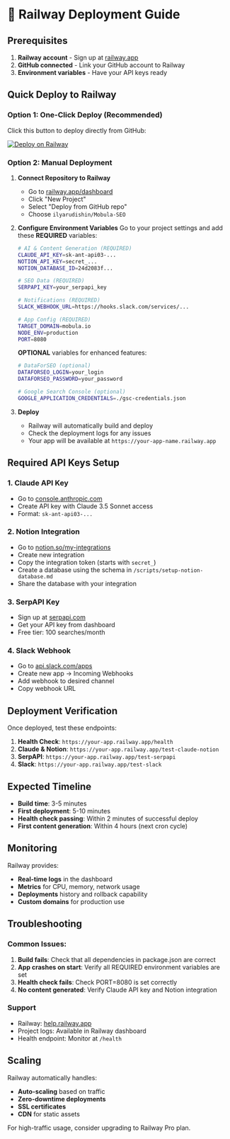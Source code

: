 # 🚀 Railway Deployment Guide

## Prerequisites
1. **Railway account** - Sign up at [railway.app](https://railway.app)
2. **GitHub connected** - Link your GitHub account to Railway
3. **Environment variables** - Have your API keys ready

## Quick Deploy to Railway

### Option 1: One-Click Deploy (Recommended)
Click this button to deploy directly from GitHub:

[![Deploy on Railway](https://railway.app/button.svg)](https://railway.app/template/K8vJ9Q?referralCode=MOBULA)

### Option 2: Manual Deployment

1. **Connect Repository to Railway**
   - Go to [railway.app/dashboard](https://railway.app/dashboard)
   - Click "New Project"
   - Select "Deploy from GitHub repo"
   - Choose `ilyarudishin/Mobula-SEO`

2. **Configure Environment Variables**
   Go to your project settings and add these **REQUIRED** variables:

   ```bash
   # AI & Content Generation (REQUIRED)
   CLAUDE_API_KEY=sk-ant-api03-...
   NOTION_API_KEY=secret_...
   NOTION_DATABASE_ID=24d2083f...
   
   # SEO Data (REQUIRED)
   SERPAPI_KEY=your_serpapi_key
   
   # Notifications (REQUIRED) 
   SLACK_WEBHOOK_URL=https://hooks.slack.com/services/...
   
   # App Config (REQUIRED)
   TARGET_DOMAIN=mobula.io
   NODE_ENV=production
   PORT=8080
   ```

   **OPTIONAL** variables for enhanced features:
   ```bash
   # DataForSEO (optional)
   DATAFORSEO_LOGIN=your_login
   DATAFORSEO_PASSWORD=your_password
   
   # Google Search Console (optional)
   GOOGLE_APPLICATION_CREDENTIALS=./gsc-credentials.json
   ```

3. **Deploy**
   - Railway will automatically build and deploy
   - Check the deployment logs for any issues
   - Your app will be available at `https://your-app-name.railway.app`

## Required API Keys Setup

### 1. Claude API Key
- Go to [console.anthropic.com](https://console.anthropic.com)
- Create API key with Claude 3.5 Sonnet access
- Format: `sk-ant-api03-...`

### 2. Notion Integration
- Go to [notion.so/my-integrations](https://notion.so/my-integrations)
- Create new integration
- Copy the integration token (starts with `secret_`)
- Create a database using the schema in `/scripts/setup-notion-database.md`
- Share the database with your integration

### 3. SerpAPI Key
- Sign up at [serpapi.com](https://serpapi.com)
- Get your API key from dashboard
- Free tier: 100 searches/month

### 4. Slack Webhook
- Go to [api.slack.com/apps](https://api.slack.com/apps)
- Create new app → Incoming Webhooks
- Add webhook to desired channel
- Copy webhook URL

## Deployment Verification

Once deployed, test these endpoints:

1. **Health Check**: `https://your-app.railway.app/health`
2. **Claude & Notion**: `https://your-app.railway.app/test-claude-notion` 
3. **SerpAPI**: `https://your-app.railway.app/test-serpapi`
4. **Slack**: `https://your-app.railway.app/test-slack`

## Expected Timeline

- **Build time**: 3-5 minutes
- **First deployment**: 5-10 minutes
- **Health check passing**: Within 2 minutes of successful deploy
- **First content generation**: Within 4 hours (next cron cycle)

## Monitoring

Railway provides:
- **Real-time logs** in the dashboard
- **Metrics** for CPU, memory, network usage
- **Deployments** history and rollback capability
- **Custom domains** for production use

## Troubleshooting

### Common Issues:

1. **Build fails**: Check that all dependencies in package.json are correct
2. **App crashes on start**: Verify all REQUIRED environment variables are set
3. **Health check fails**: Check PORT=8080 is set correctly
4. **No content generated**: Verify Claude API key and Notion integration

### Support
- Railway: [help.railway.app](https://help.railway.app)
- Project logs: Available in Railway dashboard
- Health endpoint: Monitor at `/health`

## Scaling

Railway automatically handles:
- **Auto-scaling** based on traffic
- **Zero-downtime deployments**
- **SSL certificates** 
- **CDN** for static assets

For high-traffic usage, consider upgrading to Railway Pro plan.